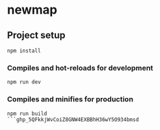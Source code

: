 # newmap

## Project setup
```
npm install
```

### Compiles and hot-reloads for development
```
npm run dev
```

### Compiles and minifies for production
```
npm run build
```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
